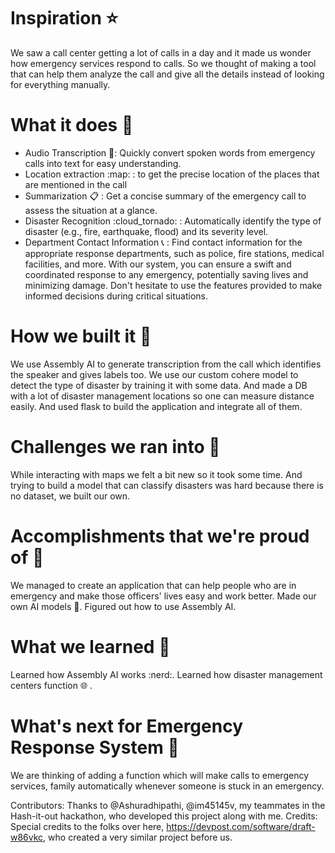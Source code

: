 # Inspiration :star:
We saw a call center getting a lot of calls in a day and it made us wonder how emergency services respond to calls. So we thought of making a tool that can help them analyze the call and give all the details instead of looking for everything manually.

# What it does :rotating_light: 
- Audio Transcription :microphone:: Quickly convert spoken words from emergency calls into text for easy understanding.
- Location extraction :map: : to get the precise location of the places that are mentioned in the call
- Summarization  :clipboard: : Get a concise summary of the emergency call to assess the situation at a glance.
- Disaster Recognition :cloud_tornado: : Automatically identify the type of disaster (e.g., fire, earthquake, flood) and its severity level.
- Department Contact Information :telephone_receiver: : Find contact information for the appropriate response departments, such as police, fire stations, medical facilities, and more.
With our system, you can ensure a swift and coordinated response to any emergency, potentially saving lives and minimizing damage. Don't hesitate to use the features provided to make informed decisions during critical situations.

# How we built it :wrench: 
We use Assembly AI to generate transcription from the call which identifies the speaker and gives labels too. We use our custom cohere model to detect the type of disaster by training it with some data. And made a DB with a lot of disaster management locations so one can measure distance easily. And used flask to build the application and integrate all of them.

# Challenges we ran into :thinking: 
While interacting with maps we felt a bit new so it took some time.
And trying to build a model that can classify disasters was hard because there is no dataset, we built our own.

# Accomplishments that we're proud of :tada: 
We managed to create an application that can help people who are in emergency and make those officers' lives easy and work better. Made our own AI models :robot:. Figured out how to use Assembly AI.

# What we learned :brain: 
Learned how Assembly AI works :nerd:. Learned how disaster management centers function :globe_with_meridians: .

# What's next for Emergency Response System :rocket: 
We are thinking of adding a function which will make calls to emergency services, family automatically whenever someone is stuck in an emergency.

Contributors:
Thanks to @Ashuradhipathi, @im45145v, my teammates in the Hash-it-out hackathon, who developed this project along with me.
Credits:
Special credits to the folks over here, https://devpost.com/software/draft-w86vkc, who created a very similar project before us.
